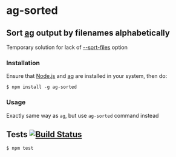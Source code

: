 # ag-sorted
## Sort [ag](https://github.com/ggreer/the_silver_searcher) output by filenames alphabetically

Temporary solution for lack of [--sort-files](https://github.com/ggreer/the_silver_searcher/issues/107) option

### Installation

Ensure that [Node.js](https://nodejs.org/) and [ag](https://github.com/ggreer/the_silver_searcher) are installed in your system, then do:

	$ npm install -g ag-sorted

### Usage

Exactly same way as `ag`, but use `ag-sorted` command instead

## Tests [![Build Status](https://travis-ci.org/medikoo/ag-sorted.svg)](https://travis-ci.org/medikoo/ag-sorted)

	$ npm test
